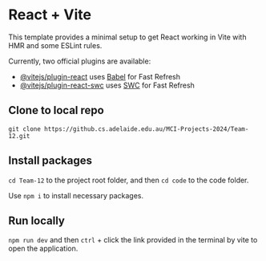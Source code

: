 # React + Vite

This template provides a minimal setup to get React working in Vite with HMR and some ESLint rules.

Currently, two official plugins are available:

- [@vitejs/plugin-react](https://github.com/vitejs/vite-plugin-react/blob/main/packages/plugin-react/README.md) uses [Babel](https://babeljs.io/) for Fast Refresh
- [@vitejs/plugin-react-swc](https://github.com/vitejs/vite-plugin-react-swc) uses [SWC](https://swc.rs/) for Fast Refresh


## Clone to local repo

`git clone https://github.cs.adelaide.edu.au/MCI-Projects-2024/Team-12.git`

## Install packages

`cd Team-12` to the project root folder, and then
`cd code` to the code folder.

Use `npm i` to install necessary packages.

## Run locally

`npm run dev` and then `ctrl` + click the link provided in the terminal by vite to open the application.
